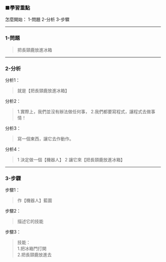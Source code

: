 ### ■學習重點

怎麼開始：
1-問題
2-分析
3-步驟

---
### 1-問題
> 把長頸鹿放進冰箱

---
### 2-分析

分析1：
> 就是【把長頸鹿放進冰箱】

分析2：
> 1.實際上，我們並沒有辦法做任何事，
> 2.我們都要寫程式，讓程式去做事情！

分析3：
> 寫一個東西，讓它去作動作。

分析4：
> 1 決定做一個【機器人】
> 2 讓它來【把長頸鹿放進冰箱】


---
### 3-步驟

步驟1：
> 作【機器人】藍圖

步驟2：
> 描述它的技能

步驟3：  
> 技能：  
> 1.把冰箱門打開  
> 2.把長頸鹿放進去


